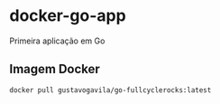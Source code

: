 # docker-go-app
Primeira aplicação em Go

## Imagem Docker
```
docker pull gustavogavila/go-fullcyclerocks:latest
```

